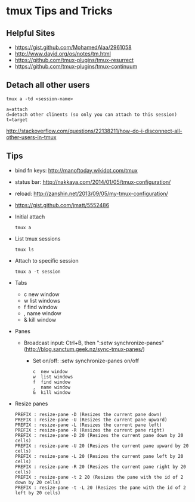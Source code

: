 # tmux Tips and Tricks
## Helpful Sites

* <https://gist.github.com/MohamedAlaa/2961058>
* <http://www.dayid.org/os/notes/tm.html>
* <https://github.com/tmux-plugins/tmux-resurrect>
* <https://github.com/tmux-plugins/tmux-continuum>
## Detach all other users

```
tmux a -td <session-name>

a=attach
d=detach other clinents (so only you can attach to this session)
t=target
```

<http://stackoverflow.com/questions/22138211/how-do-i-disconnect-all-other-users-in-tmux>


## Tips

* bind fn keys: <http://manoftoday.wikidot.com/tmux>
* status bar: <http://nakkaya.com/2014/01/05/tmux-configuration/>
* reload: <http://zanshin.net/2013/09/05/my-tmux-configuration/>
* <https://gist.github.com/jmatt/5552486>
* Initial attach

	```
	tmux a
	```

* List tmux sessions

	```
	tmux ls
	```
	
* Attach to specific session
	
	```
	tmux a -t session
	```

* Tabs
	* c  new window
	* w  list windows
	* f  find window
	* ,  name window
	* &  kill window
* Panes
	* Broadcast input: Ctrl+B, then ":setw synchronize-panes" (http://blog.sanctum.geek.nz/sync-tmux-panes/)
		* Set on/off: :setw synchronize-panes on/off
			
			```
			c  new window
			w  list windows
			f  find window
			,  name window
			&  kill window
			```
			
* Resize panes

	```
	PREFIX : resize-pane -D (Resizes the current pane down)
	PREFIX : resize-pane -U (Resizes the current pane upward)
	PREFIX : resize-pane -L (Resizes the current pane left)
	PREFIX : resize-pane -R (Resizes the current pane right)
	PREFIX : resize-pane -D 20 (Resizes the current pane down by 20 cells)
	PREFIX : resize-pane -U 20 (Resizes the current pane upward by 20 cells)
	PREFIX : resize-pane -L 20 (Resizes the current pane left by 20 cells)
	PREFIX : resize-pane -R 20 (Resizes the current pane right by 20 cells)
	PREFIX : resize-pane -t 2 20 (Resizes the pane with the id of 2 down by 20 cells)
	PREFIX : resize-pane -t -L 20 (Resizes the pane with the id of 2 left by 20 cells)
	```